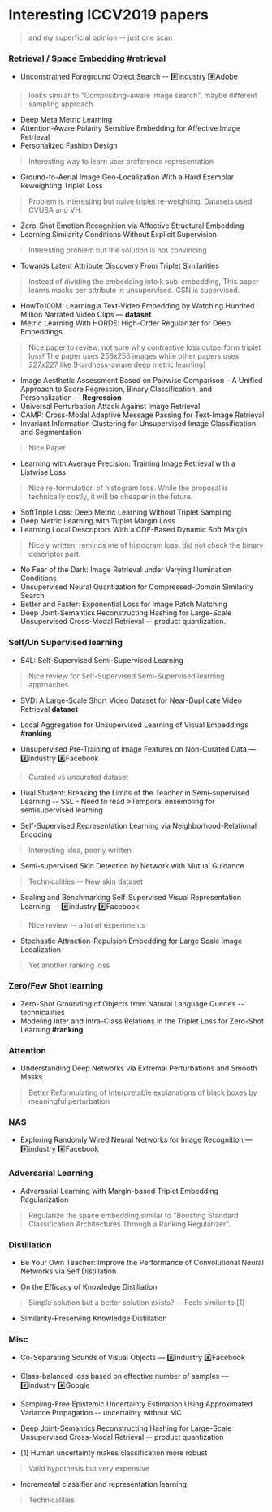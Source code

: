 # Interesting ICCV2019 papers
> and my superficial opinion -- just one scan

### Retrieval / Space Embedding #retrieval
* Unconstrained Foreground Object Search -- :hash:industry :hash:Adobe 

 >looks similar to "Compositing-aware image search", maybe different sampling approach
* Deep Meta Metric Learning 
* Attention-Aware Polarity Sensitive Embedding for Affective Image Retrieval
* Personalized Fashion Design
> Interesting way to learn user preference representation

* Ground-to-Aerial Image Geo-Localization With a Hard Exemplar Reweighting Triplet Loss
> Problem is interesting but naive triplet re-weighting. Datasets used CVUSA and  VH.
* Zero-Shot Emotion Recognition via Affective Structural Embedding
* Learning Similarity Conditions Without Explicit Supervision
> Interesting problem but the solution is not convincing
* Towards Latent Attribute Discovery From Triplet Similarities
> Instead of dividing the embedding into k sub-embedding, This paper learns masks per attribute in unsupervised. CSN is supervised.
* HowTo100M: Learning a Text-Video Embedding by Watching Hundred Million Narrated Video Clips — **dataset**
* Metric Learning With HORDE: High-Order Regularizer for Deep Embeddings
> Nice paper to review, not sure why contrastive loss outperform triplet loss! The paper uses 256x256 images while other papers uses 227x227 like [Hardness-aware deep metric learning]
* Image Aesthetic Assessment Based on Pairwise Comparison – A Unified Approach to Score Regression, Binary Classification, and Personalization -- **Regression**
* Universal Perturbation Attack Against Image Retrieval
* CAMP: Cross-Modal Adaptive Message Passing for Text-Image Retrieval
* Invariant Information Clustering for Unsupervised Image Classification and Segmentation
> Nice Paper
* Learning with Average Precision: Training Image Retrieval with a Listwise Loss
> Nice re-formulation of histogram loss. While the proposal is technically costly, it will be cheaper in the future.
* SoftTriple Loss: Deep Metric Learning Without Triplet Sampling
* Deep Metric Learning with Tuplet Margin Loss
* Learning Local Descriptors With a CDF-Based Dynamic Soft Margin
> Nicely written, reminds me of histogram loss. did not check the binary descriptor part.
* No Fear of the Dark: Image Retrieval under Varying Illumination Conditions
* Unsupervised Neural Quantization for Compressed-Domain Similarity Search
* Better and Faster: Exponential Loss for Image Patch Matching
* Deep Joint-Semantics Reconstructing Hashing for Large-Scale Unsupervised Cross-Modal Retrieval -- product quantization.

### Self/Un Supervised learning 

* S4L: Self-Supervised Semi-Supervised Learning
> Nice review for Self-Supervised Semi-Supervised learning approaches

* SVD: A Large-Scale Short Video Dataset for Near-Duplicate Video Retrieval **dataset**
* Local Aggregation for Unsupervised Learning of Visual Embeddings **#ranking**

* Unsupervised Pre-Training of Image Features on Non-Curated Data — :hash:industry :hash:Facebook 
> Curated vs uncurated dataset

* Dual Student: Breaking the Limits of the Teacher in Semi-supervised Learning -- SSL - Need to read >Temporal ensembling for semisupervised learning

* Self-Supervised Representation Learning via Neighborhood-Relational Encoding
> Interesting idea, poorly written

* Semi-supervised Skin Detection by Network with Mutual Guidance
> Technicalities -- New skin dataset

* Scaling and Benchmarking Self-Supervised Visual Representation Learning — :hash:industry :hash:Facebook
> Nice review -- a lot of experiments

* Stochastic Attraction-Repulsion Embedding for Large Scale Image Localization
> Yet another ranking loss

### Zero/Few Shot learning 

* Zero-Shot Grounding of Objects from Natural Language Queries -- technicalities
* Modeling Inter and Intra-Class Relations in the Triplet Loss for Zero-Shot Learning **#ranking**

### Attention 
* Understanding Deep Networks via Extremal Perturbations and Smooth Masks 

> Better Reformulating of Interpretable explanations of black boxes by meaningful perturbation

### NAS
* Exploring Randomly Wired Neural Networks for Image Recognition — :hash:industry :hash:Facebook

### Adversarial Learning

* Adversarial Learning with Margin-based Triplet Embedding Regularization

> Regularize the space embedding similar to "Boosting Standard Classification Architectures Through a Ranking Regularizer".

### Distillation
* Be Your Own Teacher: Improve the Performance of Convolutional Neural Networks via Self Distillation

* On the Efficacy of Knowledge Distillation
> Simple solution but a better solution exists? -- Feels similar to [1]

* Similarity-Preserving Knowledge Distillation

### Misc
* Co-Separating Sounds of Visual Objects — :hash:industry :hash:Facebook 
* Class-balanced loss based on effective number of samples — :hash:industry :hash:Google
* Sampling-Free Epistemic Uncertainty Estimation Using Approximated Variance Propagation -- uncertainty without MC
* Deep Joint-Semantics Reconstructing Hashing for Large-Scale Unsupervised Cross-Modal Retrieval -- product quantization

* [1] Human uncertainty makes classification more robust
> Valid hypothesis but very expensive

* Incremental classifier and representation learning.
> Technicalities